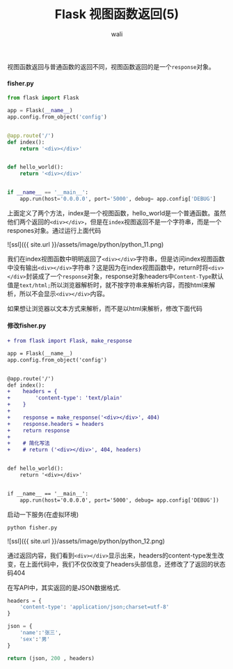 ﻿---
layout: post
title: Flask 视图函数返回(5) #标题
tagline: Flask 
category: python      #分类
author: wali    #作者
tag: Flask     #标签
ghurl:        #github url
ghurl_zip:   #github zip下载
comments: true

post_nav: false 
group_tag: Flask 
---

视图函数返回与普通函数的返回不同，视图函数返回的是一个`response`对象。


#### fisher.py

```python
from flask import Flask

app = Flask(__name__)
app.config.from_object('config')


@app.route('/')
def index():
    return '<div></div>'


def hello_world():
    return '<div></div>'


if __name__ == '__main__':
    app.run(host='0.0.0.0', port='5000', debug= app.config['DEBUG']
```

上面定义了两个方法，index是一个视图函数，hello_world是一个普通函数。虽然他们两个返回的`<div></div>`，但是在`index`视图返回不是一个字符串，而是一个respones对象。通过运行上面代码

![ssl]({{ site.url }}/assets/image/python/python_11.png)

我们在index视图函数中明明返回了`<div></div>`字符串，但是访问index视图函数中没有输出`<div></div>`字符串？这是因为在index视图函数中，return时将`<div></div>`封装成了一个`response`对象，response对象headers中`Content-Type`默认值是`text/html;`所以浏览器解析时，就不按字符串来解析内容，而按html来解析，所以不会显示`<div></div>`内容。

如果想让浏览器以文本方式来解析，而不是以html来解析，修改下面代码

#### 修改fisher.py

```diff
+ from flask import Flask, make_response

app = Flask(__name__)
app.config.from_object('config')


@app.route('/')
def index():
+    headers = {
+        'content-type': 'text/plain'
+    }
+
+    response = make_response('<div></div>', 404)
+    response.headers = headers
+    return response
+
+    # 简化写法
+    # return ('<div></div>', 404, headers)


def hello_world():
    return '<div></div>'


if __name__ == '__main__':
    app.run(host='0.0.0.0', port='5000', debug= app.config['DEBUG'])
```

启动一下服务(在虚拟环境)

```txt
python fisher.py
```

![ssl]({{ site.url }}/assets/image/python/python_12.png)

通过返回内容，我们看到`<div></div>`显示出来，headers的content-type发生改变，在上面代码中，我们不仅仅改变了headers头部信息，还修改了了返回的状态码404

在写API中，其实返回的是JSON数据格式.

```python
headers = {
    'content-type': 'application/json;charset=utf-8'
}

json = {
    'name':'张三',
    'sex':'男'
}

return (json, 200 , headers)

```












